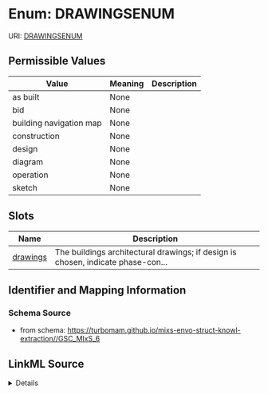 # Enum: DRAWINGSENUM



URI: [DRAWINGSENUM](DRAWINGSENUM)

## Permissible Values

| Value | Meaning | Description |
| --- | --- | --- |
| as built | None |  |
| bid | None |  |
| building navigation map | None |  |
| construction | None |  |
| design | None |  |
| diagram | None |  |
| operation | None |  |
| sketch | None |  |




## Slots

| Name | Description |
| ---  | --- |
| [drawings](drawings.md) | The buildings architectural drawings; if design is chosen, indicate phase-con... |






## Identifier and Mapping Information







### Schema Source


* from schema: https://turbomam.github.io/mixs-envo-struct-knowl-extraction//GSC_MIxS_6




## LinkML Source

<details>
```yaml
name: DRAWINGS_ENUM
from_schema: https://turbomam.github.io/mixs-envo-struct-knowl-extraction//GSC_MIxS_6
rank: 1000
permissible_values:
  as built:
    text: as built
  bid:
    text: bid
  building navigation map:
    text: building navigation map
  construction:
    text: construction
  design:
    text: design
  diagram:
    text: diagram
  operation:
    text: operation
  sketch:
    text: sketch

```
</details>
